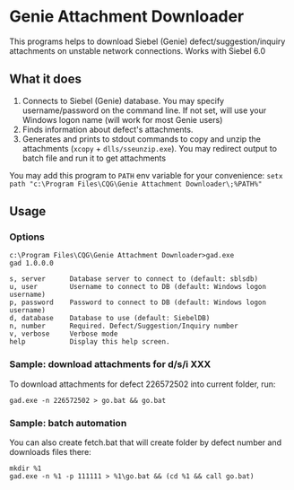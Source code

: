 # Genie Attachment Downloader

This programs helps to download Siebel (Genie) defect/suggestion/inquiry attachments on unstable network connections. Works with Siebel 6.0

## What it does

1. Connects to Siebel (Genie) database. You may specify username/password on the command line. If not set, will use your Windows logon name (will work for most Genie users)
1. Finds information about defect's attachments.
1. Generates and prints to stdout commands to copy and unzip the attachments (``xcopy`` + ``dlls/sseunzip.exe``). You may redirect output to batch file and run it to get attachments

You may add this program to ``PATH`` env variable for your convenience:
``setx path "c:\Program Files\CQG\Genie Attachment Downloader\;%PATH%"``

## Usage

### Options

    c:\Program Files\CQG\Genie Attachment Downloader>gad.exe
    gad 1.0.0.0
    
    s, server      Database server to connect to (default: sblsdb)
    u, user        Username to connect to DB (default: Windows logon username)
    p, password    Password to connect to DB (default: Windows logon username)
    d, database    Database to use (default: SiebelDB)
    n, number      Required. Defect/Suggestion/Inquiry number
    v, verbose     Verbose mode
    help           Display this help screen.

### Sample: download attachments for d/s/i XXX

To download attachments for defect 226572502 into current folder, run:

    gad.exe -n 226572502 > go.bat && go.bat

### Sample: batch automation
You can also create fetch.bat that will create folder by defect number and downloads files there:

    mkdir %1
    gad.exe -n %1 -p 111111 > %1\go.bat && (cd %1 && call go.bat)